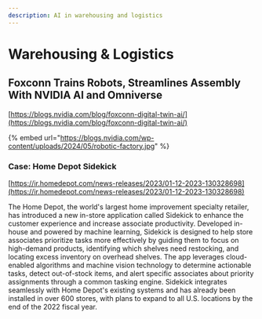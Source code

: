 ```yaml
---
description: AI in warehousing and logistics
---
```


# Warehousing & Logistics



## Foxconn Trains Robots, Streamlines Assembly With NVIDIA AI and Omniverse

[https://blogs.nvidia.com/blog/foxconn-digital-twin-ai/](https://blogs.nvidia.com/blog/foxconn-digital-twin-ai/)

{% embed url="https://blogs.nvidia.com/wp-content/uploads/2024/05/robotic-factory.jpg" %}

### Case: Home Depot Sidekick

[https://ir.homedepot.com/news-releases/2023/01-12-2023-130328698](https://ir.homedepot.com/news-releases/2023/01-12-2023-130328698)

The Home Depot, the world's largest home improvement specialty retailer, has introduced a new in-store application called Sidekick to enhance the customer experience and increase associate productivity. Developed in-house and powered by machine learning, Sidekick is designed to help store associates prioritize tasks more effectively by guiding them to focus on high-demand products, identifying which shelves need restocking, and locating excess inventory on overhead shelves. The app leverages cloud-enabled algorithms and machine vision technology to determine actionable tasks, detect out-of-stock items, and alert specific associates about priority assignments through a common tasking engine. Sidekick integrates seamlessly with Home Depot's existing systems and has already been installed in over 600 stores, with plans to expand to all U.S. locations by the end of the 2022 fiscal year.







